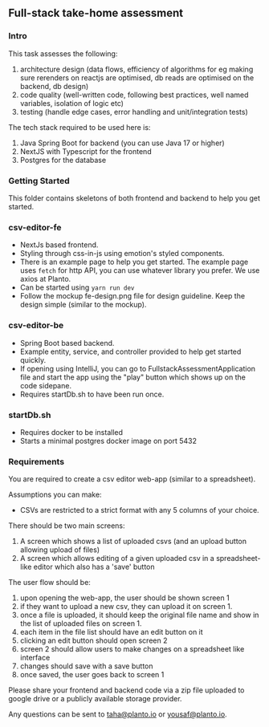 ## Full-stack take-home assessment

### Intro

This task assesses the following:

1. architecture design (data flows, efficiency of algorithms for eg making sure rerenders on reactjs are optimised, db reads are optimised on the backend, db design)
2. code quality (well-written code, following best practices, well named variables, isolation of logic etc)
3. testing (handle edge cases, error handling and unit/integration tests)


The tech stack required to be used here is:
1. Java Spring Boot for backend (you can use Java 17 or higher)
2. NextJS with Typescript for the frontend 
3. Postgres for the database


### Getting Started

This folder contains skeletons of both frontend and backend to help you get started. 

### csv-editor-fe
* NextJs based frontend. 
* Styling through css-in-js using emotion's styled components.
* There is an example page to help you get started. The example page uses `fetch` for http API, you can use whatever library you prefer. We use axios at Planto.
* Can be started using `yarn run dev`
* Follow the mockup fe-design.png file for design guideline. Keep the design simple (similar to the mockup).

### csv-editor-be
* Spring Boot based backend.
* Example entity, service, and controller provided to help get started quickly.
* If opening using IntelliJ, you can go to FullstackAssessmentApplication file and start the app using the "play" button which shows up on the code sidepane.
* Requires startDb.sh to have been run once.

### startDb.sh
* Requires docker to be installed
* Starts a minimal postgres docker image on port 5432



### Requirements

You are required to create a csv editor web-app (similar to a spreadsheet).

Assumptions you can make:
* CSVs are restricted to a strict format with any 5 columns of your choice.

There should be two main screens:
1. A screen which shows a list of uploaded csvs (and an upload button allowing upload of files)
2. A screen which allows editing of a given uploaded csv in a spreadsheet-like editor which also has a 'save' button

The user flow should be:
1. upon opening the web-app, the user should be shown screen 1
2. if they want to upload a new csv, they can upload it on screen 1. 
3. once a file is uploaded, it should keep the original file name and show in the list of uploaded files on screen 1.
4. each item in the file list should have an edit button on it
5. clicking an edit button should open screen 2
6. screen 2 should allow users to make changes on a spreadsheet like interface 
7. changes should save with a save button
8. once saved, the user goes back to screen 1

Please share your frontend and backend code via a zip file uploaded to google drive or a publicly available storage provider.


Any questions can be sent to taha@planto.io or yousaf@planto.io.
